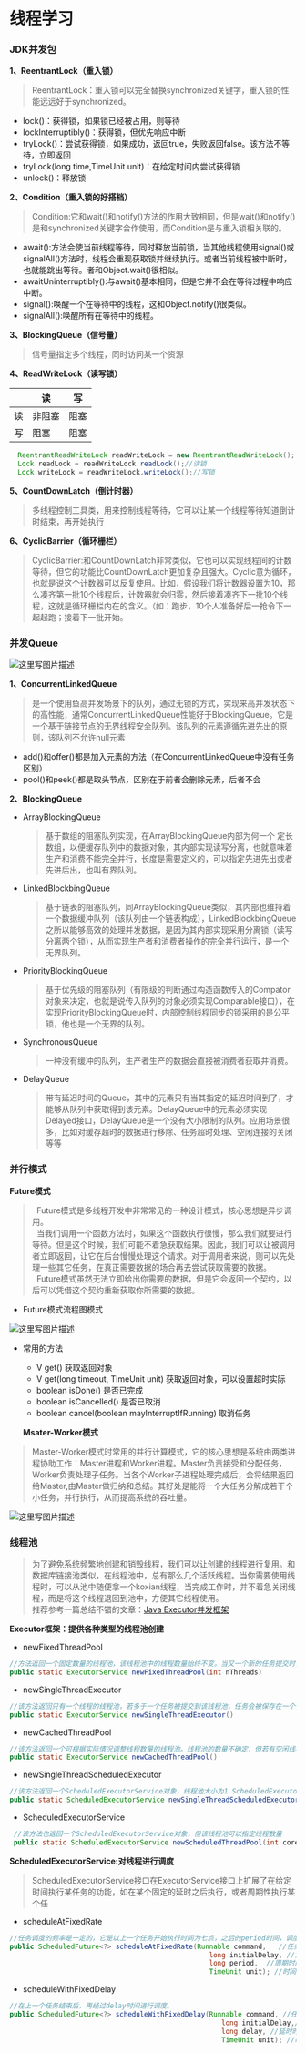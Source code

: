 # 线程学习
### JDK并发包
**1、ReentrantLock（重入锁）**
>  ReentrantLock：重入锁可以完全替换synchronized关键字，重入锁的性能远远好于synchronized。
 *  lock()：获得锁，如果锁已经被占用，则等待
 *  lockInterruptibly()：获得锁，但优先响应中断
 *  tryLock()：尝试获得锁，如果成功，返回true，失败返回false。该方法不等待，立即返回
 *  tryLock(long time,TimeUnit unit)：在给定时间内尝试获得锁
 *  unlock()：释放锁

**2、Condition（重入锁的好搭档）**
> Condition:它和wait()和notify()方法的作用大致相同，但是wait()和notify()是和synchronized关键字合作使用，而Condition是与重入锁相关联的。
 * await():方法会使当前线程等待，同时释放当前锁，当其他线程使用signal()或signalAll()方法时，线程会重现获取锁并继续执行。或者当前线程被中断时，也就能跳出等待。者和Object.wait()很相似。
 * awaitUninterruptibly():与await()基本相同，但是它并不会在等待过程中响应中断。
 * signal():唤醒一个在等待中的线程，这和Object.notify()很类似。
 * signalAll():唤醒所有在等待中的线程。
 
 **3、BlockingQueue（信号量）**
>信号量指定多个线程，同时访问某一个资源

**4、ReadWriteLock（读写锁）**

|| 读 | 写|
|--|--|--|
|读|非阻塞|阻塞|
|写|阻塞|阻塞|

```java
  ReentrantReadWriteLock readWriteLock = new ReentrantReadWriteLock();
  Lock readLock = readWriteLock.readLock();//读锁
  Lock writeLock = readWriteLock.writeLock();//写锁
```


**5、CountDownLatch（倒计时器）**
>多线程控制工具类，用来控制线程等待，它可以让某一个线程等待知道倒计时结束，再开始执行

**6、CyclicBarrier（循环栅栏）**
>CyclicBarrier:和CountDownLatch非常类似，它也可以实现线程间的计数等待，但它的功能比CountDownLatch更加复杂且强大。Cyclic意为循环，也就是说这个计数器可以反复使用。比如，假设我们将计数器设置为10，那么凑齐第一批10个线程后，计数器就会归零，然后接着凑齐下一批10个线程，这就是循环栅栏内在的含义。（如：跑步，10个人准备好后一抢令下一起起跑；接着下一批开始。

### 并发Queue
![这里写图片描述](http://img.blog.csdn.net/20180122093539030?watermark/2/text/aHR0cDovL2Jsb2cuY3Nkbi5uZXQvemhpeGluaHVhY29t/font/5a6L5L2T/fontsize/400/fill/I0JBQkFCMA==/dissolve/70/gravity/SouthEast)

**1、ConcurrentLinkedQueue**
>是一个使用鱼高并发场景下的队列，通过无锁的方式，实现来高并发状态下的高性能，通常ConcurrentLinkedQueue性能好于BlockingQueue。它是一个基于链接节点的无界线程安全队列。该队列的元素遵循先进先出的原则，该队列不允许null元素
- add()和offer()都是加入元素的方法（在ConcurrentLinkedQueue中没有任务区别）
- pool()和peek()都是取头节点，区别在于前者会删除元素，后者不会

**2、BlockingQueue**
- ArrayBlockingQueue
    >基于数组的阻塞队列实现，在ArrayBlockingQueue内部为何一个 定长数组，以便缓存队列中的数据对象，其内部实现读写分离，也就意味着生产和消费不能完全并行，长度是需要定义的，可以指定先进先出或者先进后出，也叫有界队列。

- LinkedBlockbingQueue
    >基于链表的阻塞队列，同ArrayBlockingQueue类似，其内部也维持着一个数据缓冲队列（该队列由一个链表构成），LinkedBlockbingQueue之所以能够高效的处理并发数据，是因为其内部实现采用分离锁（读写分离两个锁），从而实现生产者和消费者操作的完全并行运行，是一个无界队列。

- PriorityBlockingQueue
    >基于优先级的阻塞队列（有限级的判断通过构造函数传入的Compator对象来决定，也就是说传入队列的对象必须实现Comparable接口），在实现PriorityBlockingQueue时，内部控制线程同步的锁采用的是公平锁，他也是一个无界的队列。

- SynchronousQueue
    > 一种没有缓冲的队列，生产者生产的数据会直接被消费者获取并消费。

- DelayQueue
    >带有延迟时间的Queue，其中的元素只有当其指定的延迟时间到了，才能够从队列中获取得到该元素。DelayQueue中的元素必须实现Delayed接口，DelayQueue是一个没有大小限制的队列。应用场景很多，比如对缓存超时的数据进行移除、任务超时处理、空闲连接的关闭等等
    
    
### 并行模式
   **Future模式**
>&nbsp;&nbsp;Future模式是多线程开发中非常常见的一种设计模式，核心思想是异步调用。<br>
    &nbsp;&nbsp;当我们调用一个函数方法时，如果这个函数执行很慢，那么我们就要进行等待。但是这个时候，我们可能不着急获取结果。因此，我们可以让被调用者立即返回，让它在后台慢慢处理这个请求。对于调用者来说，则可以先处理一些其它任务，在真正需要数据的场合再去尝试获取需要的数据。<br>
    &nbsp;&nbsp;Future模式虽然无法立即给出你需要的数据，但是它会返回一个契约，以后可以凭借这个契约重新获取你所需要的数据。
    
- Future模式流程图模式

![这里写图片描述](http://img.blog.csdn.net/20180122093620361?watermark/2/text/aHR0cDovL2Jsb2cuY3Nkbi5uZXQvemhpeGluaHVhY29t/font/5a6L5L2T/fontsize/400/fill/I0JBQkFCMA==/dissolve/70/gravity/SouthEast)

- 常用的方法
    * V get() 获取返回对象
    * V get(long timeout, TimeUnit unit) 获取返回对象，可以设置超时实际
    * boolean isDone() 是否已完成
    * boolean isCancelled() 是否已取消
    * boolean cancel(boolean mayInterruptIfRunning) 取消任务
   
   
  **Msater-Worker模式**
>Master-Worker模式时常用的并行计算模式，它的核心思想是系统由两类进程协助工作：Master进程和Worker进程。Master负责接受和分配任务，Worker负责处理子任务。当各个Worker子进程处理完成后，会将结果返回给Master,由Master做归纳和总结。其好处是能将一个大任务分解成若干个小任务，并行执行，从而提高系统的吞吐量。

![这里写图片描述](http://img.blog.csdn.net/20180122093647111?watermark/2/text/aHR0cDovL2Jsb2cuY3Nkbi5uZXQvemhpeGluaHVhY29t/font/5a6L5L2T/fontsize/400/fill/I0JBQkFCMA==/dissolve/70/gravity/SouthEast)

### 线程池
>为了避免系统频繁地创建和销毁线程，我们可以让创建的线程进行复用。和数据库链接池类似，在线程池中，总有那么几个活跃线程。当你需要使用线程时，可以从池中随便拿一个koxian线程，当完成工作时，并不着急关闭线程，而是将这个线程退回到池中，方便其它线程使用。<br>
 推荐参考一篇总结不错的文章：[Java Executor并发框架](http://www.cnblogs.com/vhua/p/5277694.html)

**Executor框架：提供各种类型的线程池创建**
* newFixedThreadPool
```java
//方法返回一个固定数量的线程池，该线程池中的线程数量始终不变。当又一个新的任务提交时，线程池中如有空闲线程，则立即执行。若没有，则新的任务会被暂存在一个任务队列中，待有线程空闲时，便处理在任务队列中的任务。
public static ExecutorService newFixedThreadPool(int nThreads) 
```

*  newSingleThreadExecutor
```java
//该方法返回只有一个线程的线程池，若多于一个任务被提交到该线程池，任务会被保存在一个任务队列中，待线程空闲，按先入先出的顺序执行队列中的任务
public static ExecutorService newSingleThreadExecutor()
```

* newCachedThreadPool
```java
//该方法返回一个可根据实际情况调整线程数量的线程池。线程池的数量不确定，但若有空闲线程可以复用，则会优先使用可复用的线程。若所有线程均在工作，又有新的任务提交，则会创建新的线程处理任务。所有线程在当前任务执行完毕后，将返回线程池进行复用。
public static ExecutorService newCachedThreadPool() 
```

*  newSingleThreadScheduledExecutor
```java
//该方法返回一个ScheduledExecutorService对象，线程池大小为1.ScheduledExecutorService接口在ExecutorService接口上扩展了在给定时间执行某任务的功能，如在某个固定的延时之后执行，或者周期性执行某个任务。
public static ScheduledExecutorService newSingleThreadScheduledExecutor()
```

* ScheduledExecutorService
```java 
 //该方法也返回一个ScheduledExecutorService对象，但该线程池可以指定线程数量
 public static ScheduledExecutorService newScheduledThreadPool(int corePoolSize)
```

**ScheduledExecutorService:对线程进行调度**
>ScheduledExecutorService接口在ExecutorService接口上扩展了在给定时间执行某任务的功能，如在某个固定的延时之后执行，或者周期性执行某个任

* scheduleAtFixedRate
 ```java
 //任务调度的频率是一定的，它是以上一个任务开始执行时间为七点，之后的period时间，调度下一次任务。 注：如果任务时间比period长，则任务结束后马上执行。
 public ScheduledFuture<?> scheduleAtFixedRate(Runnable command,   //任务
                                                  long initialDelay, //第一次任务执行的延时时间
                                                  long period,  //周期时间
                                                  TimeUnit unit); //时间单位
 ```
 
 * scheduleWithFixedDelay
 ```java
 //在上一个任务结束后，再经过delay时间进行调度。
public ScheduledFuture<?> scheduleWithFixedDelay(Runnable command, //任务
                                                     long initialDelay,//第一次任务执行的延时时间
                                                     long delay, //延时时间：上一次执行完成到下一次执行开始的时间间隔
                                                     TimeUnit unit); //时间单位
 ```
